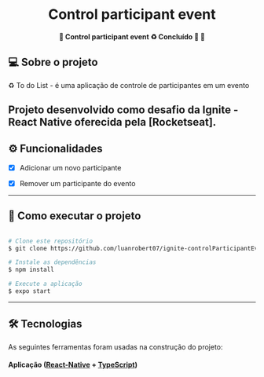 <h1 align="center">
   Control participant event
</h1>

<h4 align="center"> 
	🚧  Control participant event ♻️ Concluído 🚀 🚧
</h4>


## 💻 Sobre o projeto

♻️ To do List - é uma aplicação de controle de participantes em um evento


Projeto desenvolvido como desafio da **Ignite - React Native** oferecida pela [Rocketseat].
---

## ⚙️ Funcionalidades

- [x] Adicionar um novo participante
- [x] Remover um participante do evento


---

## 🚀 Como executar o projeto


```bash

# Clone este repositório
$ git clone https://github.com/luanrobert07/ignite-controlParticipantEvent.git

# Instale as dependências
$ npm install

# Execute a aplicação
$ expo start

```

---

## 🛠 Tecnologias

As seguintes ferramentas foram usadas na construção do projeto:

#### **Aplicação**  ([React-Native](https://reactnative.dev/)  +  [TypeScript](https://www.typescriptlang.org/))


